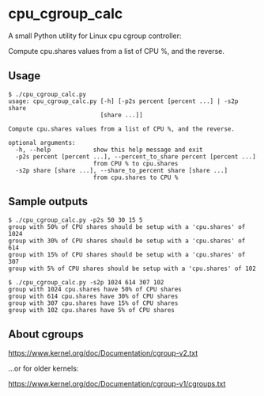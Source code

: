 # cpu_cgroup_calc

A small Python utility for Linux cpu cgroup controller:

Compute cpu.shares values from a list of CPU %, and the reverse.

## Usage

	$ ./cpu_cgroup_calc.py
	usage: cpu_cgroup_calc.py [-h] [-p2s percent [percent ...] | -s2p share
	                          [share ...]]
	
	Compute cpu.shares values from a list of CPU %, and the reverse.
	
	optional arguments:
	  -h, --help            show this help message and exit
	  -p2s percent [percent ...], --percent_to_share percent [percent ...]
	                        from CPU % to cpu.shares
	  -s2p share [share ...], --share_to_percent share [share ...]
	                        from cpu.shares to CPU %

## Sample outputs

	$ ./cpu_cgroup_calc.py -p2s 50 30 15 5
	group with 50% of CPU shares should be setup with a 'cpu.shares' of 1024
	group with 30% of CPU shares should be setup with a 'cpu.shares' of 614
	group with 15% of CPU shares should be setup with a 'cpu.shares' of 307
	group with 5% of CPU shares should be setup with a 'cpu.shares' of 102

	$ ./cpu_cgroup_calc.py -s2p 1024 614 307 102
	group with 1024 cpu.shares have 50% of CPU shares
	group with 614 cpu.shares have 30% of CPU shares
	group with 307 cpu.shares have 15% of CPU shares
	group with 102 cpu.shares have 5% of CPU shares

## About cgroups

https://www.kernel.org/doc/Documentation/cgroup-v2.txt

...or for older kernels:

https://www.kernel.org/doc/Documentation/cgroup-v1/cgroups.txt
